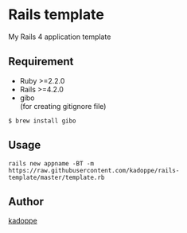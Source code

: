 Rails template
==============

My Rails 4 application template

## Requirement
* Ruby >=2.2.0
* Rails >=4.2.0
* gibo<br> (for creating gitignore file)
```
$ brew install gibo
```

## Usage
```
rails new appname -BT -m https://raw.githubusercontent.com/kadoppe/rails-template/master/template.rb
```

## Author

[kadoppe](https://github.com/kadoppe)
